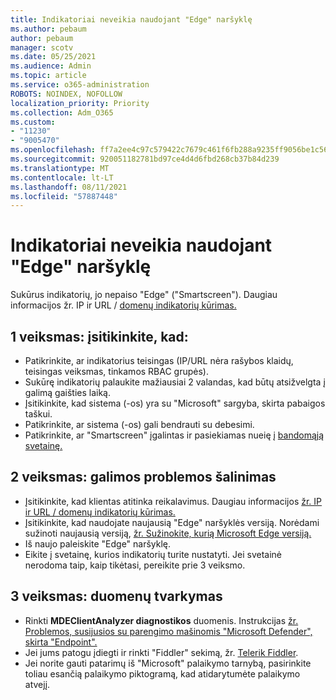 ```yaml
---
title: Indikatoriai neveikia naudojant "Edge" naršyklę
ms.author: pebaum
author: pebaum
manager: scotv
ms.date: 05/25/2021
ms.audience: Admin
ms.topic: article
ms.service: o365-administration
ROBOTS: NOINDEX, NOFOLLOW
localization_priority: Priority
ms.collection: Adm_O365
ms.custom:
- "11230"
- "9005470"
ms.openlocfilehash: ff7a2ee4c97c579422c7679c461f6fb288a9235ff9056be1c56e80b1d6379723
ms.sourcegitcommit: 920051182781bd97ce4d4d6fbd268cb37b84d239
ms.translationtype: MT
ms.contentlocale: lt-LT
ms.lasthandoff: 08/11/2021
ms.locfileid: "57887448"
---
```

# <a name="indicators-dont-work-using-edge-browser"></a>Indikatoriai neveikia naudojant "Edge" naršyklę

Sukūrus indikatorių, jo nepaiso "Edge" ("Smartscreen"). Daugiau informacijos žr. IP ir URL / [domenų indikatorių kūrimas.](https://docs.microsoft.com/microsoft-365/security/defender-endpoint/indicator-ip-domain)

## <a name="step-1-ensure-the-following"></a>1 veiksmas: įsitikinkite, kad:

- Patikrinkite, ar indikatorius teisingas (IP/URL nėra rašybos klaidų, teisingas veiksmas, tinkamos RBAC grupės).
- Sukūrę indikatorių palaukite mažiausiai 2 valandas, kad būtų atsižvelgta į galimą gaišties laiką.
- Įsitikinkite, kad sistema (-os) yra su "Microsoft" sargyba, skirta pabaigos taškui.
- Patikrinkite, ar sistema (-os) gali bendrauti su debesimi.
- Patikrinkite, ar "Smartscreen" įgalintas ir pasiekiamas nueię į [bandomąją svetainę.](https://demo.smartscreen.msft.net)

## <a name="step-2-troubleshoot-the-potential-issue"></a>2 veiksmas: galimos problemos šalinimas

- Įsitikinkite, kad klientas atitinka reikalavimus. Daugiau informacijos [žr. IP ir URL / domenų indikatorių kūrimas.](https://docs.microsoft.com/microsoft-365/security/defender-endpoint/indicator-ip-domain)
- Įsitikinkite, kad naudojate naujausią "Edge" naršyklės versiją. Norėdami sužinoti naujausią versiją, [žr. Sužinokite, kurią Microsoft Edge versiją.](https://support.microsoft.com/microsoft-edge/find-out-which-version-of-microsoft-edge-you-have-c726bee8-c42e-e472-e954-4cf5123497eb)
- Iš naujo paleiskite "Edge" naršyklę.
- Eikite į svetainę, kurios indikatorių turite nustatyti. Jei svetainė nerodoma taip, kaip tikėtasi, pereikite prie 3 veiksmo. 

## <a name="step-3-collect-data"></a>3 veiksmas: duomenų tvarkymas

- Rinkti **MDEClientAnalyzer diagnostikos** duomenis. Instrukcijas [žr. Problemos, susijusios su parengimo mašinomis "Microsoft Defender", skirta "Endpoint".](issues-with-onboarding-machines.md)
- Jei jums patogu įdiegti ir rinkti "Fiddler" sekimą, žr. [Telerik Fiddler](http://www.telerik.com/fiddler).
- Jei norite gauti patarimų iš "Microsoft" palaikymo tarnybą, pasirinkite toliau esančią palaikymo piktogramą, kad atidarytumėte palaikymo atvejį.
